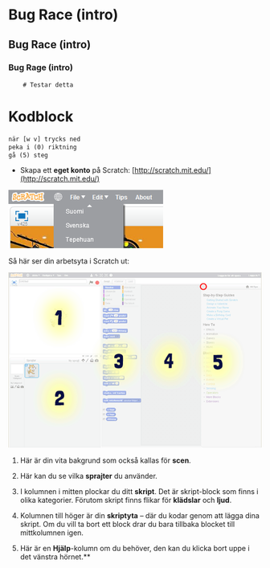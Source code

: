 # Bug Race (intro)

## Bug Race (intro)

### Bug Rage (intro)

```solution
	# Testar detta

```
# Kodblock

```blocks
när [w v] trycks ned
peka i (0) riktning
gå (5) steg
```


* Skapa ett **eget konto** på Scratch: [http://scratch.mit.edu/](http://scratch.mit.edu/)

![image alt text](image_0.png)


Så här ser din arbetsyta i Scratch ut:

![image alt text](image_1.png)

1. Här är din vita bakgrund som också kallas för **scen**.

2. Här kan du se vilka **sprajter** du använder.

3. I kolumnen i mitten plockar du ditt **skript**. Det är skript-block som finns i olika kategorier. Förutom skript finns flikar för **klädslar** och **ljud**.

4. Kolumnen till höger är din **skriptyta** – där du kodar genom att lägga dina skript.
Om du vill ta bort ett block drar du bara tillbaka blocket till mittkolumnen igen.

5. Här är en **Hjälp**-kolumn om du behöver, den kan du klicka bort uppe i det vänstra hörnet.**


